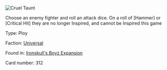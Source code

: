 
![Cruel Taunt](https://warhammerunderworlds.com/wp-content/uploads/sites/6/2017/12/312_ENG-Cruel-Taunt.png)

Choose an enemy fighter and roll an attack dice. On a roll of [Hammer] or [Critical Hit] they are no longer Inspired, and cannot be Inspired this game

Type: Ploy

Faction: [Universal](/factions/universal.md)

Found in: [Ironskull's Boyz Expansion](/locations/ironskulls-boyz-expansion.md)

Card number: 312

